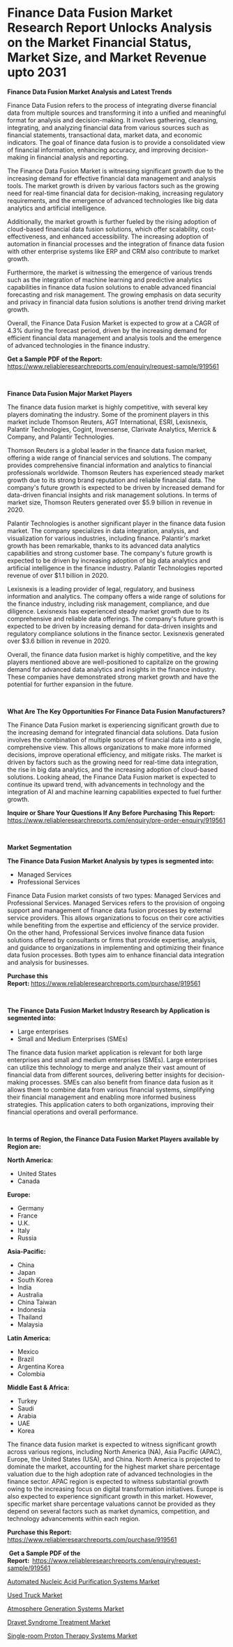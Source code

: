 <p><h1>Finance Data Fusion Market Research Report Unlocks Analysis on the Market Financial Status, Market Size, and Market Revenue upto 2031</h1></p><p><strong>Finance Data Fusion Market Analysis and Latest Trends</strong></p>
<p><p>Finance Data Fusion refers to the process of integrating diverse financial data from multiple sources and transforming it into a unified and meaningful format for analysis and decision-making. It involves gathering, cleansing, integrating, and analyzing financial data from various sources such as financial statements, transactional data, market data, and economic indicators. The goal of finance data fusion is to provide a consolidated view of financial information, enhancing accuracy, and improving decision-making in financial analysis and reporting.</p><p>The Finance Data Fusion Market is witnessing significant growth due to the increasing demand for effective financial data management and analysis tools. The market growth is driven by various factors such as the growing need for real-time financial data for decision-making, increasing regulatory requirements, and the emergence of advanced technologies like big data analytics and artificial intelligence.</p><p>Additionally, the market growth is further fueled by the rising adoption of cloud-based financial data fusion solutions, which offer scalability, cost-effectiveness, and enhanced accessibility. The increasing adoption of automation in financial processes and the integration of finance data fusion with other enterprise systems like ERP and CRM also contribute to market growth.</p><p>Furthermore, the market is witnessing the emergence of various trends such as the integration of machine learning and predictive analytics capabilities in finance data fusion solutions to enable advanced financial forecasting and risk management. The growing emphasis on data security and privacy in financial data fusion solutions is another trend driving market growth.</p><p>Overall, the Finance Data Fusion Market is expected to grow at a CAGR of 4.3% during the forecast period, driven by the increasing demand for efficient financial data management and analysis tools and the emergence of advanced technologies in the finance industry.</p></p>
<p><strong>Get a Sample PDF of the Report:&nbsp;</strong> <a href="https://www.reliableresearchreports.com/enquiry/request-sample/919561">https://www.reliableresearchreports.com/enquiry/request-sample/919561</a></p>
<p>&nbsp;</p>
<p><strong>Finance Data Fusion Major Market Players</strong></p>
<p><p>The finance data fusion market is highly competitive, with several key players dominating the industry. Some of the prominent players in this market include Thomson Reuters, AGT International, ESRI, Lexisnexis, Palantir Technologies, Cogint, Invensense, Clarivate Analytics, Merrick & Company, and Palantir Technologies.</p><p>Thomson Reuters is a global leader in the finance data fusion market, offering a wide range of financial services and solutions. The company provides comprehensive financial information and analytics to financial professionals worldwide. Thomson Reuters has experienced steady market growth due to its strong brand reputation and reliable financial data. The company's future growth is expected to be driven by increased demand for data-driven financial insights and risk management solutions. In terms of market size, Thomson Reuters generated over $5.9 billion in revenue in 2020.</p><p>Palantir Technologies is another significant player in the finance data fusion market. The company specializes in data integration, analysis, and visualization for various industries, including finance. Palantir's market growth has been remarkable, thanks to its advanced data analytics capabilities and strong customer base. The company's future growth is expected to be driven by increasing adoption of big data analytics and artificial intelligence in the finance industry. Palantir Technologies reported revenue of over $1.1 billion in 2020.</p><p>Lexisnexis is a leading provider of legal, regulatory, and business information and analytics. The company offers a wide range of solutions for the finance industry, including risk management, compliance, and due diligence. Lexisnexis has experienced steady market growth due to its comprehensive and reliable data offerings. The company's future growth is expected to be driven by increasing demand for data-driven insights and regulatory compliance solutions in the finance sector. Lexisnexis generated over $3.6 billion in revenue in 2020.</p><p>Overall, the finance data fusion market is highly competitive, and the key players mentioned above are well-positioned to capitalize on the growing demand for advanced data analytics and insights in the finance industry. These companies have demonstrated strong market growth and have the potential for further expansion in the future.</p></p>
<p>&nbsp;</p>
<p><strong>What Are The Key Opportunities For Finance Data Fusion Manufacturers?</strong></p>
<p><p>The Finance Data Fusion market is experiencing significant growth due to the increasing demand for integrated financial data solutions. Data fusion involves the combination of multiple sources of financial data into a single, comprehensive view. This allows organizations to make more informed decisions, improve operational efficiency, and mitigate risks. The market is driven by factors such as the growing need for real-time data integration, the rise in big data analytics, and the increasing adoption of cloud-based solutions. Looking ahead, the Finance Data Fusion market is expected to continue its upward trend, with advancements in technology and the integration of AI and machine learning capabilities expected to fuel further growth.</p></p>
<p><strong>Inquire or Share Your Questions If Any Before Purchasing This Report:</strong> <a href="https://www.reliableresearchreports.com/enquiry/pre-order-enquiry/919561">https://www.reliableresearchreports.com/enquiry/pre-order-enquiry/919561</a></p>
<p>&nbsp;</p>
<p><strong>Market Segmentation</strong></p>
<p><strong>The Finance Data Fusion Market Analysis by types is segmented into:</strong></p>
<p><ul><li>Managed Services</li><li>Professional Services</li></ul></p>
<p><p>Finance Data Fusion market consists of two types: Managed Services and Professional Services. Managed Services refers to the provision of ongoing support and management of finance data fusion processes by external service providers. This allows organizations to focus on their core activities while benefiting from the expertise and efficiency of the service provider. On the other hand, Professional Services involve finance data fusion solutions offered by consultants or firms that provide expertise, analysis, and guidance to organizations in implementing and optimizing their finance data fusion processes. Both types aim to enhance financial data integration and analysis for businesses.</p></p>
<p><strong>Purchase this Report:&nbsp;</strong><a href="https://www.reliableresearchreports.com/purchase/919561">https://www.reliableresearchreports.com/purchase/919561</a></p>
<p>&nbsp;</p>
<p><strong>The Finance Data Fusion Market Industry Research by Application is segmented into:</strong></p>
<p><ul><li>Large enterprises</li><li>Small and Medium Enterprises (SMEs)</li></ul></p>
<p><p>The finance data fusion market application is relevant for both large enterprises and small and medium enterprises (SMEs). Large enterprises can utilize this technology to merge and analyze their vast amount of financial data from different sources, delivering better insights for decision-making processes. SMEs can also benefit from finance data fusion as it allows them to combine data from various financial systems, simplifying their financial management and enabling more informed business strategies. This application caters to both organizations, improving their financial operations and overall performance.</p></p>
<p>&nbsp;</p>
<p><strong>In terms of Region, the Finance Data Fusion Market Players available by Region are:</strong></p>
<p>
    <p> <strong> North America: </strong>
        <ul>
            <li>United States</li>
            <li>Canada</li>
        </ul>
        </p> 
    <p> <strong> Europe: </strong>
        <ul>
            <li>Germany</li>
            <li>France</li>
            <li>U.K.</li>
            <li>Italy</li>
            <li>Russia</li>
        </ul>
        </p> 
    <p> <strong> Asia-Pacific: </strong>
        <ul>
            <li>China</li>
            <li>Japan</li>
            <li>South Korea</li>
            <li>India</li>
            <li>Australia</li>
            <li>China Taiwan</li>
            <li>Indonesia</li>
            <li>Thailand</li>
            <li>Malaysia</li>
        </ul>
        </p> 
    <p> <strong> Latin America: </strong>
        <ul>
            <li>Mexico</li>
            <li>Brazil</li>
            <li>Argentina Korea</li>
            <li>Colombia</li>
        </ul>
        </p> 
    <p> <strong> Middle East & Africa: </strong>
        <ul>
            <li>Turkey</li>
            <li>Saudi</li>
            <li>Arabia</li>
            <li>UAE</li>
            <li>Korea</li>
        </ul>
    </p>
    </p>
<p><p>The finance data fusion market is expected to witness significant growth across various regions, including North America (NA), Asia Pacific (APAC), Europe, the United States (USA), and China. North America is projected to dominate the market, accounting for the highest market share percentage valuation due to the high adoption rate of advanced technologies in the finance sector. APAC region is expected to witness substantial growth owing to the increasing focus on digital transformation initiatives. Europe is also expected to experience significant growth in this market. However, specific market share percentage valuations cannot be provided as they depend on several factors such as market dynamics, competition, and technology advancements within each region.</p></p>
<p><strong>Purchase this Report: </strong><a href="https://www.reliableresearchreports.com/purchase/919561">https://www.reliableresearchreports.com/purchase/919561</a></p>
<p>&nbsp;<strong>Get a Sample PDF of the Report:&nbsp;&nbsp;</strong><a href="https://www.reliableresearchreports.com/enquiry/request-sample/919561">https://www.reliableresearchreports.com/enquiry/request-sample/919561</a></p>
<p><strong></strong></p>
<p><p><a href="https://medium.com/@harveybeer951/automated-nucleic-acid-purification-systems-market-share-evolution-and-market-growth-trends-2024-c0cd52496d91">Automated Nucleic Acid Purification Systems Market</a></p><p><a href="https://github.com/maelibra/Market-Research-Report-List-1/blob/main/used-truck-market.md">Used Truck Market</a></p><p><a href="https://medium.com/@harveybeer951/atmosphere-generation-systems-market-trends-forecast-and-competitive-analysis-to-2031-882291b937c0">Atmosphere Generation Systems Market</a></p><p><a href="https://github.com/bonganingubeni/Market-Research-Report-List-1/blob/main/dravet-syndrome-treatment-market.md">Dravet Syndrome Treatment Market</a></p><p><a href="https://medium.com/@harveybeer951/single-room-proton-therapy-systems-market-insights-into-market-cagr-market-trends-and-growth-609118d6ca99">Single-room Proton Therapy Systems Market</a></p></p>